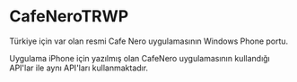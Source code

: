 CafeNeroTRWP
============

Türkiye için var olan resmi Cafe Nero uygulamasının Windows Phone portu.

Uygulama iPhone için yazılmış olan CafeNero uygulamasının kullandığı API'lar ile aynı API'ları kullanmaktadır. 
